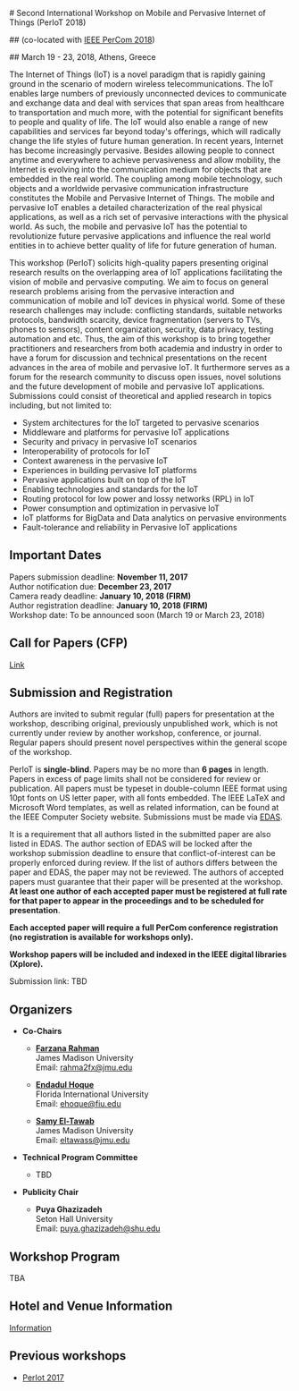 #<a href="top"></a> Second International Workshop on Mobile and Pervasive Internet of Things (PerIoT 2018)

##<a href=dummy></a> (co-located with [IEEE PerCom 2018](http://www.percom.org/))

##<a href=dummy></a> March 19 - 23, 2018, Athens, Greece

The Internet of Things (IoT) is a novel paradigm that is rapidly gaining ground in the scenario of modern wireless telecommunications. The IoT enables large numbers of previously unconnected devices to communicate and exchange data and deal with services that span areas from healthcare to transportation and much more, with the potential for significant benefits to people and quality of life. The IoT would also enable a range of new capabilities and services far beyond today's offerings, which will radically change the life styles of future human generation. In recent years, Internet has become increasingly pervasive. Besides allowing people to connect anytime and everywhere to achieve pervasiveness and allow mobility, the Internet is evolving into the communication medium for objects that are embedded in the real world. The coupling among mobile technology, such objects and a worldwide pervasive communication infrastructure constitutes the Mobile and Pervasive Internet of Things. The mobile and pervasive IoT enables a detailed characterization of the real physical applications, as well as a rich set of pervasive interactions with the physical world. As such, the mobile and pervasive IoT has the potential to revolutionize future pervasive applications and influence the real world entities in to achieve better quality of life for future generation of human.

This workshop (PerIoT) solicits high-quality papers presenting original research results on the overlapping area of IoT applications facilitating the vision of mobile and pervasive computing. We aim to focus on general research problems arising from the pervasive interaction and communication of mobile and IoT devices in physical world. Some of these research challenges may include: conflicting standards, suitable networks protocols, bandwidth scarcity, device fragmentation (servers to TVs, phones to sensors), content organization, security, data privacy, testing automation and etc. Thus, the aim of this workshop is to bring together practitioners and researchers from both academia and industry in order to have a forum for discussion and technical presentations on the recent advances in the area of mobile and pervasive IoT. It furthermore serves as a forum for the research community to discuss open issues, novel solutions and the future development of mobile and pervasive IoT applications. Submissions could consist of theoretical and applied research in topics including, but not limited to:

- System architectures for the IoT targeted to pervasive scenarios
- Middleware and platforms for pervasive IoT applications
- Security and privacy in pervasive IoT scenarios
- Interoperability of protocols for IoT
- Context awareness in the pervasive IoT
- Experiences in building pervasive IoT platforms
- Pervasive applications built on top of the IoT
- Enabling technologies and standards for the IoT
- Routing protocol for low power and lossy networks (RPL) in IoT
- Power consumption and optimization in pervasive IoT
- IoT platforms for BigData and Data analytics on pervasive environments
- Fault-tolerance and reliability in Pervasive IoT applications

## Important Dates

Papers submission deadline: **November 11, 2017**<br>
Author notification due: **December 23, 2017**<br>
Camera ready deadline: **January 10, 2018 (FIRM)**<br>
Author registration deadline: **January 10, 2018 (FIRM)**<br>
Workshop date: To be announced soon (March 19 or March 23, 2018)

## Call for Papers (CFP)

[Link](#)

## Submission and Registration

Authors are invited to submit regular (full) papers for presentation at the workshop, describing original, previously unpublished work, which is not currently under review by another workshop, conference, or journal. Regular papers should present novel perspectives within the general scope of the workshop.

PerIoT is **single-blind**. Papers may be no more than **6 pages** in length. Papers in excess of page limits shall not be considered for review or publication. All papers must be typeset in double-column IEEE format using 10pt fonts on US letter paper, with all fonts embedded. The IEEE LaTeX and Microsoft Word templates, as well as related information, can be found at the IEEE Computer Society website. Submissions must be made via [EDAS](#).

It is a requirement that all authors listed in the submitted paper are also listed in EDAS. The author section of EDAS will be locked after the workshop submission deadline to ensure that conflict-of-interest can be properly enforced during review. If the list of authors differs between the paper and EDAS, the paper may not be reviewed. The authors of accepted papers must guarantee that their paper will be presented at the workshop. **At least one author of each accepted paper must be registered at full rate for that paper to appear in the proceedings and to be scheduled for presentation**.

**Each accepted paper will require a full PerCom conference registration (no registration is available for workshops only).**

**Workshop papers will be included and indexed in the IEEE digital libraries (Xplore).**

Submission link: TBD

## Organizers

- **Co-Chairs**

  - [**Farzana Rahman**](https://w3.cs.jmu.edu/rahma2fx)<br>
    James Madison University<br>
    Email: rahma2fx@jmu.edu

  - [**Endadul Hoque**](https://endadul.github.io)<br>
    Florida International University<br>
    Email: ehoque@fiu.edu

  - [**Samy El-Tawab**](http://educ.jmu.edu/~eltawass/)<br>
    James Madison University<br>
    Email: eltawass@jmu.edu

- **Technical Program Committee**

  - TBD

- **Publicity Chair**

  - **Puya Ghazizadeh**<br>
    Seton Hall University<br>
    Email: puya.ghazizadeh@shu.edu

## Workshop Program

TBA

## Hotel and Venue Information

[Information](http://percom.org/node/33)

## Previous workshops

- [PerIot 2017](https://periot.github.io/2017/)

